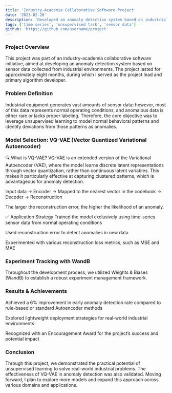 ```yaml
---
title: 'Industry-Academia Collaborative Software Project'
date: '2023-02-28'
description: 'Developed an anomaly detection system based on industrial sensor data'
tags: ['time series', 'unsupervised task', 'sensor data']
github: 'https://github.com/username/project'
---
```


### Project Overview
This project was part of an industry-academia collaborative software initiative, aimed at developing an anomaly detection system based on sensor data collected from industrial environments. The project lasted for approximately eight months, during which I served as the project lead and primary algorithm developer.

### Problem Definition
Industrial equipment generates vast amounts of sensor data; however, most of this data represents normal operating conditions, and anomalous data is either rare or lacks proper labeling. Therefore, the core objective was to leverage unsupervised learning to model normal behavioral patterns and identify deviations from those patterns as anomalies.

### Model Selection: VQ-VAE (Vector Quantized Variational Autoencoder)
🔍 What is VQ-VAE?
VQ-VAE is an extended version of the Variational Autoencoder (VAE), where the model learns discrete latent representations through vector quantization, rather than continuous latent variables. This makes it particularly effective at capturing clustered patterns, which is advantageous for anomaly detection.

Input data → Encoder → Mapped to the nearest vector in the codebook → Decoder → Reconstruction

The larger the reconstruction error, the higher the likelihood of an anomaly.

✅ Application Strategy
Trained the model exclusively using time-series sensor data from normal operating conditions

Used reconstruction error to detect anomalies in new data

Experimented with various reconstruction loss metrics, such as MSE and MAE

### Experiment Tracking with WandB
Throughout the development process, we utilized Weights & Biases (WandB) to establish a robust experiment management framework.

### Results & Achievements
Achieved a 6% improvement in early anomaly detection rate compared to rule-based or standard Autoencoder methods

Explored lightweight deployment strategies for real-world industrial environments

Recognized with an Encouragement Award for the project’s success and potential impact

### Conclusion
Through this project, we demonstrated the practical potential of unsupervised learning to solve real-world industrial problems. The effectiveness of VQ-VAE in anomaly detection was also validated. Moving forward, I plan to explore more models and expand this approach across various domains and applications.